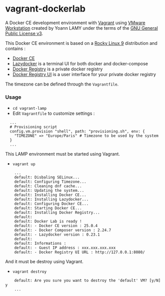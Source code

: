 # vagrant-dockerlab

A Docker CE development environment with [Vagrant](https://www.vagrantup.com/) using [VMware Workstation](https://www.vmware.com/) created by Yoann LAMY under the terms of the [GNU General Public License v3](http://www.gnu.org/licenses/gpl.html).

This Docker CE environment is based on a [Rocky Linux 9](https://rockylinux.org/) distribution and contains :
* [Docker CE](https://www.docker.com/)
* [Lazydocker](https://github.com/jesseduffield/lazydocker) is a terminal UI for both docker and docker-compose
* [Docker Registry](https://hub.docker.com/_/registry) is a private docker registry
* [Docker Registry UI](https://github.com/Joxit/docker-registry-ui) is a user interface for your private docker registry

The timezone can be defined through the ``Vagrantfile``.

### Usage

- ``cd vagrant-lamp``
- Edit ``Vagrantfile`` to customize settings :

```
  ...
  # Provisioning script
  config.vm.provision "shell", path: "provisioning.sh", env: {
    "TIMEZONE" => "Europe/Paris" # Timezone to be used by the system
  }
  ...
```

This LAMP environment must be started using Vagrant.

- ``vagrant up``

```
    ...
    default: Disbaling SELinux...
    default: Configuring Timezone...
    default: Cleaning dnf cache...
    default: Updating the system...
    default: Installing Docker CE...
    default: Installing Lazydocker...
    default: Configuring Docker CE...
    default: Starting Docker CE...
    default: Installing Docker Registry...
    default:
    default: Docker Lab is ready !
    default: - Docker CE version : 25.0.4
    default: - Docker Composer version : 2.24.7
    default: - Lazydocker version : 0.23.1
    default:
    default: Informations :
    default: - Guest IP address : xxx.xxx.xxx.xxx
    default: - Docker Registry UI URL : http://127.0.0.1:8080/
```

And it must be destroy using Vagrant.

- ``vagrant destroy``

```
    default: Are you sure you want to destroy the 'default' VM? [y/N] y
    ...
```